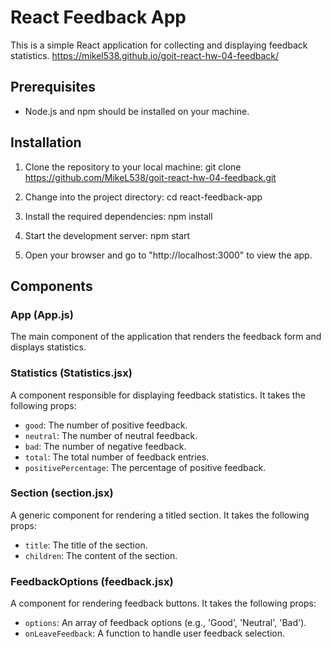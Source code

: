 # React Feedback App

This is a simple React application for collecting and displaying feedback
statistics. https://mikel538.github.io/goit-react-hw-04-feedback/

## Prerequisites

- Node.js and npm should be installed on your machine.

## Installation

1. Clone the repository to your local machine: git clone
   https://github.com/MikeL538/goit-react-hw-04-feedback.git

2. Change into the project directory: cd react-feedback-app

3. Install the required dependencies: npm install

4. Start the development server: npm start

5. Open your browser and go to "http://localhost:3000" to view the app.

## Components

### App (App.js)

The main component of the application that renders the feedback form and
displays statistics.

### Statistics (Statistics.jsx)

A component responsible for displaying feedback statistics. It takes the
following props:

- `good`: The number of positive feedback.
- `neutral`: The number of neutral feedback.
- `bad`: The number of negative feedback.
- `total`: The total number of feedback entries.
- `positivePercentage`: The percentage of positive feedback.

### Section (section.jsx)

A generic component for rendering a titled section. It takes the following
props:

- `title`: The title of the section.
- `children`: The content of the section.

### FeedbackOptions (feedback.jsx)

A component for rendering feedback buttons. It takes the following props:

- `options`: An array of feedback options (e.g., 'Good', 'Neutral', 'Bad').
- `onLeaveFeedback`: A function to handle user feedback selection.
